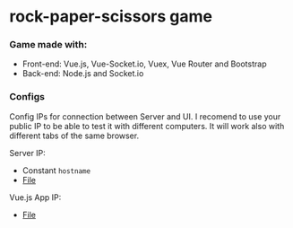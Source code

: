 # rock-paper-scissors game

### Game made with:
 * Front-end: Vue.js, Vue-Socket.io, Vuex, Vue Router and Bootstrap
 * Back-end: Node.js and Socket.io


### Configs

Config IPs for connection between Server and UI. I recomend to use your public IP to be able to test it with different computers. 
It will work also with different tabs of the same browser.

Server IP: 
 * Constant `hostname`
 * [File](https://github.com/matiasvigil/rock-paper-scissors/blob/master/server/server.js)

Vue.js App IP:
 * [File](https://github.com/matiasvigil/rock-paper-scissors/blob/master/ui/src/main.js)
